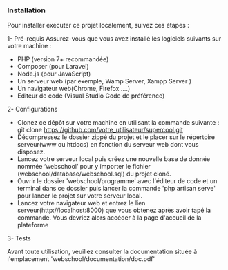 ### Installation

Pour installer exécuter ce projet localement, suivez ces étapes :

1-	Pré-requis 
Assurez-vous que vous avez installé les logiciels suivants sur votre machine :

- PHP (version 7+ recommandée)
- Composer (pour Laravel)
- Node.js (pour JavaScript)
- Un serveur web (par exemple, Wamp Server, Xampp Server )
- Un navigateur web(Chrome, Firefox ….)
- Editeur de code (Visual Studio Code de préférence)

2-	Configurations

- Clonez ce dépôt sur votre machine en utilisant la commande suivante :  git clone https://github.com/votre_utilisateur/supercool.git
- Décompressez le dossier zippé du projet et le placer sur le répertoire serveur(www ou htdocs) en fonction du serveur web dont vous disposez. 
- Lancez votre serveur local puis créez une nouvelle base de donnée nommée ‘webschool’ pour y importer le fichier (webschool/database/webschool.sql) du projet cloné.
- Ouvrir le dossier 'webschool/programme' avec l'éditeur de code et un terminal dans ce dossier puis lancer la commande 'php artisan serve' pour lancer le projet sur votre serveur local.
- Lancez votre navigateur web et entrez le lien serveur(http://localhost:8000) que vous obtenez après avoir tapé la commande. Vous devriez alors accéder à la page d'accueil de la plateforme

3- Tests

Avant toute utilisation, veuillez consulter la documentation située à l'emplacement 'webschool/documentation/doc.pdf'

